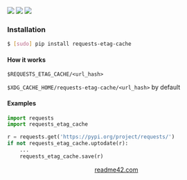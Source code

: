 <!--
https://readme42.com
-->


[![](https://img.shields.io/pypi/v/requests-etag-cache.svg?maxAge=3600)](https://pypi.org/project/requests-etag-cache/)
[![](https://img.shields.io/badge/License-Unlicense-blue.svg?longCache=True)](https://unlicense.org/)
[![](https://github.com/andrewp-as-is/requests-etag-cache.py/workflows/tests42/badge.svg)](https://github.com/andrewp-as-is/requests-etag-cache.py/actions)

### Installation
```bash
$ [sudo] pip install requests-etag-cache
```

#### How it works
```
$REQUESTS_ETAG_CACHE/<url_hash>
```

`$XDG_CACHE_HOME/requests-etag-cache/<url_hash>` by default

#### Examples
```python
import requests
import requests_etag_cache

r = requests.get('https://pypi.org/project/requests/')
if not requests_etag_cache.uptodate(r):
    ...
    requests_etag_cache.save(r)
```

<p align="center">
    <a href="https://readme42.com/">readme42.com</a>
</p>